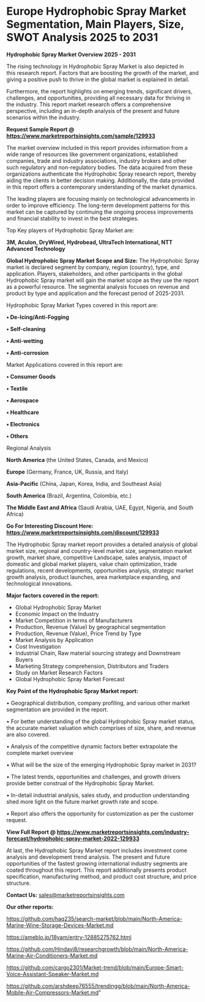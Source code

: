 # Europe Hydrophobic Spray Market Segmentation, Main Players, Size, SWOT Analysis 2025 to 2031

<Strong> Hydrophobic Spray Market Overview 2025 - 2031</strong>

The rising technology in Hydrophobic Spray Market is also depicted in this research report. Factors that are boosting the growth of the market, and giving a positive push to thrive in the global market is explained in detail.

Furthermore, the report highlights on emerging trends, significant drivers, challenges, and opportunities, providing all necessary data for thriving in the industry. This report market research offers a comprehensive perspective, including an in-depth analysis of the present and future scenarios within the industry.

<strong>Request Sample Report @ <a href=https://www.marketreportsinsights.com/sample/129933>https://www.marketreportsinsights.com/sample/129933</a></strong>

The market overview included in this report provides information from a wide range of resources like government organizations, established companies, trade and industry associations, industry brokers and other such regulatory and non-regulatory bodies. The data acquired from these organizations authenticate the Hydrophobic Spray research report, thereby aiding the clients in better decision making. Additionally, the data provided in this report offers a contemporary understanding of the market dynamics.

The leading players are focusing mainly on technological advancements in order to improve efficiency. The long-term development patterns for this market can be captured by continuing the ongoing process improvements and financial stability to invest in the best strategies.

Top Key players of Hydrophobic Spray Market are:

<strong>3M, Aculon, DryWired, Hydrobead, UltraTech International, NTT Advanced Technology</strong>

<strong><b>Global Hydrophobic Spray Market Scope and Size:</b></strong>
The Hydrophobic Spray market is declared segment by company, region (country), type, and application. Players, stakeholders, and other participants in the global Hydrophobic Spray market will gain the market scope as they use the report as a powerful resource. The segmental analysis focuses on revenue and product by type and application and the forecast period of 2025-2031.

Hydrophobic Spray Market Types covered in this report are:

<strong>• De-Icing/Anti-Fogging

• Self-cleaning

• Anti-wetting

• Anti-corrosion</strong>

Market Applications covered in this report are:

<strong>• Consumer Goods

• Textile

• Aerospace

• Healthcare

• Electronics

• Others</strong> 

Regional Analysis

<strong>North America</strong> (the United States, Canada, and Mexico)

<strong>Europe</strong> (Germany, France, UK, Russia, and Italy)

<strong>Asia-Pacific</strong> (China, Japan, Korea, India, and Southeast Asia)

<strong>South America</strong> (Brazil, Argentina, Colombia, etc.)

<strong>The Middle East and Africa</strong> (Saudi Arabia, UAE, Egypt, Nigeria, and South Africa)

<strong>Go For Interesting Discount Here: <a href=https://www.marketreportsinsights.com/discount/129933>https://www.marketreportsinsights.com/discount/129933</a></strong>

The Hydrophobic Spray market report provides a detailed analysis of global market size, regional and country-level market size, segmentation market growth, market share, competitive Landscape, sales analysis, impact of domestic and global market players, value chain optimization, trade regulations, recent developments, opportunities analysis, strategic market growth analysis, product launches, area marketplace expanding, and technological innovations.

<strong><b>Major factors covered in the report:</b></strong>
<ul>
  <li>Global Hydrophobic Spray Market </li>
  <li>Economic Impact on the Industry</li>
  <li>Market Competition in terms of Manufacturers</li>
  <li>Production, Revenue (Value) by geographical segmentation</li>
  <li>Production, Revenue (Value), Price Trend by Type</li>
  <li>Market Analysis by Application</li>
  <li>Cost Investigation</li>
  <li>Industrial Chain, Raw material sourcing strategy and Downstream Buyers</li>
  <li>Marketing Strategy comprehension, Distributors and Traders</li>
  <li>Study on Market Research Factors</li>
  <li>Global Hydrophobic Spray Market Forecast</li>
</ul>

<strong><b>Key Point of the Hydrophobic Spray Market report:</b></strong>

• Geographical distribution, company profiling, and various other market segmentation are provided in the report.

• For better understanding of the global Hydrophobic Spray market status, the accurate market valuation which comprises of size, share, and revenue are also covered.

• Analysis of the competitive dynamic factors better extrapolate the complete market overview

• What will be the size of the emerging Hydrophobic Spray market in 2031?

• The latest trends, opportunities and challenges, and growth drivers provide better construal of the Hydrophobic Spray Market.

• In-detail industrial analysis, sales study, and production understanding shed more light on the future market growth rate and scope.

• Report also offers the opportunity for customization as per the customer request.

<strong><b>View Full Report @ <a href=https://www.marketreportsinsights.com/industry-forecast/hydrophobic-spray-market-2022-129933>https://www.marketreportsinsights.com/industry-forecast/hydrophobic-spray-market-2022-129933</a></b></strong>


At last, the Hydrophobic Spray Market report includes investment come analysis and development trend analysis. The present and future opportunities of the fastest growing international industry segments are coated throughout this report. This report additionally presents product specification, manufacturing method, and product cost structure, and price structure.

<strong>Contact Us:</strong>
sales@marketreportsinsights.com

<strong>Our other reports:</strong>

<a href=https://github.com/haq235/search-market/blob/main/North-America-Marine-Wine-Storage-Devices-Market.md>https://github.com/haq235/search-market/blob/main/North-America-Marine-Wine-Storage-Devices-Market.md</a>

<a href=https://ameblo.jp/18yam/entry-12885275762.html>https://ameblo.jp/18yam/entry-12885275762.html</a>

<a href=https://github.com/Hindavi8/researchgrowth/blob/main/North-America-Marine-Air-Conditioners-Market.md>https://github.com/Hindavi8/researchgrowth/blob/main/North-America-Marine-Air-Conditioners-Market.md</a>

<a href=https://github.com/cargo2301/Market-trend/blob/main/Europe-Smart-Voice-Assistant-Speaker-Market.md>https://github.com/cargo2301/Market-trend/blob/main/Europe-Smart-Voice-Assistant-Speaker-Market.md</a>

<a href=https://github.com/arshdeep76555/trendingg/blob/main/North-America-Mobile-Air-Compressors-Market.md>https://github.com/arshdeep76555/trendingg/blob/main/North-America-Mobile-Air-Compressors-Market.md</a>"
